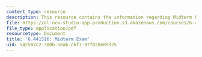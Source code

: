 ```yaml
---
content_type: resource
description: This resource contains the information regarding Midterm Exam.
file: https://ol-ocw-studio-app-production.s3.amazonaws.com/courses/6-441-information-theory-spring-2016/54c587c2300b56abc6f797f020e89325_MIT6_441S16_midterm.pdf
file_type: application/pdf
resourcetype: Document
title: '6.441S16: Midterm Exam'
uid: 54c587c2-300b-56ab-c6f7-97f020e89325
---
```

